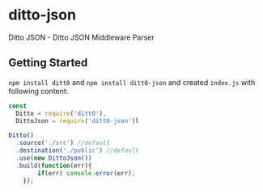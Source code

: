 # ditto-json
Ditto JSON - Ditto JSON Middleware Parser

## Getting Started

`npm install ditt0` and `npm install ditt0-json` and created `index.js` with following content:

```javascript
const
  Ditto = require('ditt0'),
  DittoJson = require('ditt0-json')l

Ditto()
  .source('./src') //default
  .destination('./public') //default
  .use(new DittoJson())
  .build(function(err){
		if(err) console.error(err);
	});
```